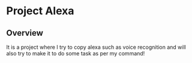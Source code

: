 # Project Alexa
## Overview
It is a project where I try to copy alexa such as voice recognition and will also try to make it to do some task as per my command!
